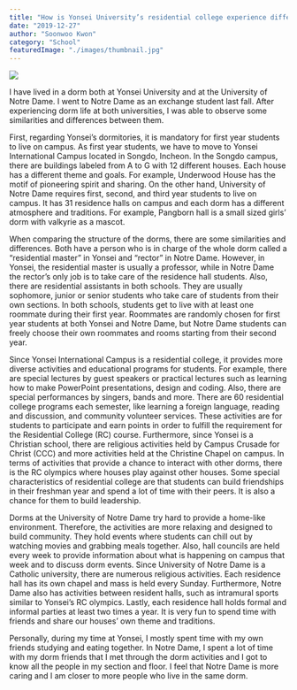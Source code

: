 ```yaml
---
title: "How is Yonsei University’s residential college experience different from one in the US?"
date: "2019-12-27"
author: "Soonwoo Kwon"
category: "School"
featuredImage: "./images/thumbnail.jpg"
---
```


![](/images/thumbnail.jpg)

I have lived in a dorm both at Yonsei University and at the University of Notre Dame. I went to Notre Dame as an exchange student last fall. After experiencing dorm life at both universities, I was able to observe some similarities and differences between them.

First, regarding Yonsei’s dormitories, it is mandatory for first year students to live on campus. As first year students, we have to move to Yonsei International Campus located in Songdo, Incheon. In the Songdo campus, there are buildings labeled from A to G with 12 different houses. Each house has a different theme and goals. For example, Underwood House has the motif of pioneering spirit and sharing. On the other hand, University of Notre Dame requires first, second, and third year students to live on campus. It has 31 residence halls on campus and each dorm has a different atmosphere and traditions. For example, Pangborn hall is a small sized girls’ dorm with valkyrie as a mascot.

When comparing the structure of the dorms, there are some similarities and differences. Both have a person who is in charge of the whole dorm called a “residential master” in Yonsei and “rector” in Notre Dame. However, in Yonsei, the residential master is usually a professor, while in Notre Dame the rector’s only job is to take care of the residence hall students. Also, there are residential assistants in both schools. They are usually sophomore, junior or senior students who take care of students from their own sections. In both schools, students get to live with at least one roommate during their first year. Roommates are randomly chosen for first year students at both Yonsei and Notre Dame, but Notre Dame students can freely choose their own roommates and rooms starting from their second year.

Since Yonsei International Campus is a residential college, it provides more diverse activities and educational programs for students. For example, there are special lectures by guest speakers or practical lectures such as learning how to make PowerPoint presentations, design and coding. Also, there are special performances by singers, bands and more. There are 60 residential college programs each semester, like learning a foreign language, reading and discussion, and community volunteer services. These activities are for students to participate and earn points in order to fulfill the requirement for the Residential College (RC) course. Furthermore, since Yonsei is a Christian school, there are religious activities held by Campus Crusade for Christ (CCC) and more activities held at the Christine Chapel on campus. In terms of activities that provide a chance to interact with other dorms, there is the RC olympics where houses play against other houses. Some special characteristics of residential college are that students can build friendships in their freshman year and spend a lot of time with their peers. It is also a chance for them to build leadership. 

Dorms at the University of Notre Dame try hard to provide a home-like environment. Therefore, the activities are more relaxing and designed to build community. They hold events where students can chill out by watching movies and grabbing meals together. Also, hall councils are held every week to provide information about what is happening on campus that week and to discuss dorm events. Since University of Notre Dame is a Catholic university, there are numerous religious activities. Each residence hall has its own chapel and mass is held every Sunday. Furthermore, Notre Dame also has activities between resident halls, such as intramural sports similar to Yonsei’s RC olympics. Lastly, each residence hall holds formal and informal parties at least two times a year. It is very fun to spend time with friends and share our houses’ own theme and traditions. 

Personally, during my time at Yonsei, I mostly spent time with my own friends studying and eating together. In Notre Dame, I spent a lot of time with my dorm friends that I met through the dorm activities and I got to know all the people in my section and floor. I feel that Notre Dame is more caring and I am closer to more people who live in the same dorm.

